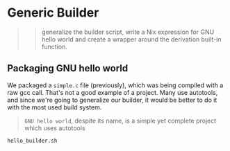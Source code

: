 # Generic Builder

>>  generalize the builder script, write a Nix expression for GNU hello world and create a wrapper around the derivation built-in function.

## Packaging GNU hello world

We packaged a `simple.c` file (previously), which was being compiled with a raw gcc call. That's not a good example of a project. Many use autotools, and since we're going to generalize our builder, it would be better to do it with the most used build system.
> `GNU hello world`, despite its name, is a simple yet complete project which uses autotools

`hello_builder.sh`
```bash

```